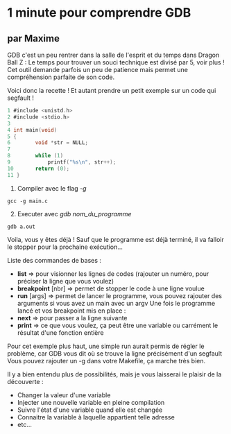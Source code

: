 # 1 minute pour comprendre GDB 
## par Maxime

GDB c'est un peu rentrer dans la salle de l'esprit et du temps dans Dragon Ball Z :
Le temps pour trouver un souci technique est divisé par 5, voir plus !
Cet outil demande parfois un peu de patience mais permet une compréhension parfaite de son code.

Voici donc la recette !  Et autant prendre un petit exemple sur un code qui segfault !

```c
1 #include <unistd.h>
2 #include <stdio.h>
3
4 int main(void)
5 {
6        void *str = NULL;
7
8        while (1)
9            printf("%s\n", str++);
10       return (0);
11 }
```

1. Compiler avec le flag *-g* 
```
gcc -g main.c
```
2. Executer avec *gdb nom_du_programme*
```
gdb a.out
```
Voila, vous y êtes déjà !
Sauf que le programme est déjà terminé, il va falloir le stopper pour la prochaine exécution...

Liste des commandes de bases :
* **list**  => pour visionner les lignes de codes (rajouter un numéro, pour préciser la ligne que vous voulez)
* **breakpoint** [nbr] => permet de stopper le code à une ligne voulue
* **run** [args] => permet de lancer le programme, vous pouvez rajouter des arguments si vous avez un main avec un argv
Une fois le programme lancé et vos breakpoint mis en place :
* **next** => pour passer a la ligne suivante
* **print** => ce que vous voulez, ça peut être une variable ou carrément le résultat d'une fonction entière

Pour cet exemple plus haut, une simple run aurait permis de régler le problème, car GDB vous dit où se trouve la ligne précisément d'un segfault
Vous pouvez rajouter un -g dans votre Makefile, ça marche très bien.

Il y a bien entendu plus de possibilités, mais je vous laisserai le plaisir de la découverte :
* Changer la valeur d'une variable
* Injecter une nouvelle variable en pleine compilation
* Suivre l'état d'une variable quand elle est changée
* Connaitre la variable à laquelle appartient telle adresse
* etc...
